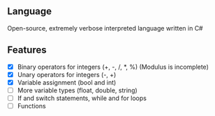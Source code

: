 ## Language
Open-source, extremely verbose interpreted language written in C#

## Features
- [x] Binary operators for integers (+, -, /, *, %) (Modulus is incomplete)
- [x] Unary operators for integers (-, +)
- [x] Variable assignment (bool and int)
- [ ] More variable types (float, double, string)
- [ ] If and switch statements, while and for loops
- [ ] Functions
